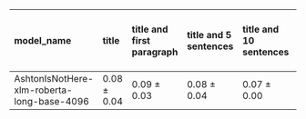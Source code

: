 | model_name                                 | title           | title and first paragraph   | title and 5 sentences   | title and 10 sentences   | title and first sentence each paragraph   | raw text        |
|:-------------------------------------------|:----------------|:----------------------------|:------------------------|:-------------------------|:------------------------------------------|:----------------|
| AshtonIsNotHere-xlm-roberta-long-base-4096 | 0.08 $\pm$ 0.04 | 0.09 $\pm$ 0.03             | 0.08 $\pm$ 0.04         | 0.07 $\pm$ 0.00          | **0.11 $\pm$ 0.01**                       | 0.07 $\pm$ 0.04 |